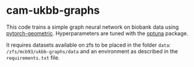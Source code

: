 # cam-ukbb-graphs

This code trains a simple graph neural network on biobank data using
[pytorch-geometric](https://pytorch-geometric.readthedocs.io). Hyperparameters
are tuned with the [optuna](https://optuna.org) package.

It requires datasets available on zfs to be placed in the folder `data`:
`/zfs/mcb93/ukbb-graphs/data` and an environment as described in the
`requirements.txt` file.

<!---
format code with:
```
black .
prettier --write --print-width 79 --prose-wrap always *.md
```

Send all to zfs with:
```sh
rsync -avhtXE \
    --chmod=770 \
    --delete \
    --force \
    --groupmap="*:abg" \
    ~/Documents/cambridge/ukbb-graphs \
    abg-cluster1.psychol.private.cam.ac.uk:/zfs/mcb93/ukbb-graphs
```
-->
